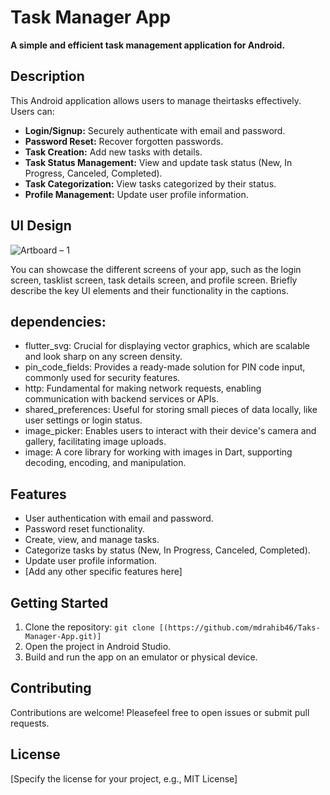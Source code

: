 # Task Manager App

**A simple and efficient task management application for Android.**

## Description

This Android application allows users to manage theirtasks effectively. Users can:

* **Login/Signup:** Securely authenticate with email and password.
* **Password Reset:** Recover forgotten passwords.
* **Task Creation:** Add new tasks with details.
* **Task Status Management:** View and update task status (New, In Progress, Canceled, Completed).
* **Task Categorization:** View tasks categorized by their status.
* **Profile Management:** Update user profile information.

## UI Design
![Artboard – 1](https://github.com/user-attachments/assets/6e2016c6-7076-4e91-991d-3bbd3f137cdd)

You can showcase the different screens of your app, such as the login screen, tasklist screen, task details screen, and profile screen. Briefly describe the key UI elements and their functionality in the captions.

## dependencies:

* flutter_svg: Crucial for displaying vector graphics, which are scalable and look sharp on any screen density.
* pin_code_fields: Provides a ready-made solution for PIN code input, commonly used for security features.
* http: Fundamental for making network requests, enabling communication with backend services or APIs.
* shared_preferences: Useful for storing small pieces of data locally, like user settings or login status.
* image_picker: Enables users to interact with their device's camera and gallery, facilitating image uploads.
* image: A core library for working with images in Dart, supporting decoding, encoding, and manipulation.

## Features

* User authentication with email and password.
* Password reset functionality.
* Create, view, and manage tasks.
* Categorize tasks by status (New, In Progress, Canceled, Completed).
* Update user profile information.
* [Add any other specific features here]

## Getting Started

1. Clone the repository: `git clone [(https://github.com/mdrahib46/Taks-Manager-App.git)]`
2. Open the project in Android Studio.
3. Build and run the app on an emulator or physical device.

## Contributing

Contributions are welcome! Pleasefeel free to open issues or submit pull requests.

## License

[Specify the license for your project, e.g., MIT License]
